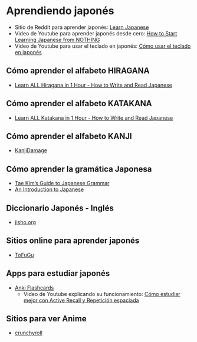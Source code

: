 # Aprendiendo japonés

* Sitio de Reddit para aprender japonés: [Learn Japanese](https://www.reddit.com/r/LearnJapanese/) 
* Video de Youtube para aprender japonés desde cero: [How to Start Learning Japanese from NOTHING](https://www.youtube.com/watch?v=sISIVKJh_EA)
* Video de Youtube para usar el teclado en japonés: [Cómo usar el teclado en japonés](https://www.youtube.com/watch?v=OIRwTnNsLLg)

## Cómo aprender el alfabeto HIRAGANA

* [Learn ALL Hiragana in 1 Hour - How to Write and Read Japanese](https://www.youtube.com/watch?v=6p9Il_j0zjc&t=1474s)

## Cómo aprender el alfabeto KATAKANA

* [Learn ALL Katakana in 1 Hour - How to Write and Read Japanese](https://www.youtube.com/watch?v=s6DKRgtVLGA)

## Cómo aprender el alfabeto KANJI

* [KanjiDamage](https://www.kanjidamage.com/)

## Cómo aprender la gramática Japonesa

* [Tae Kim’s Guide to Japanese Grammar](https://guidetojapanese.org/learn/grammar)
* [An Introduction to Japanese](https://pomax.github.io/nrGrammar/)

## Diccionario Japonés - Inglés

* [jisho.org](https://jisho.org/)

## Sitios online para aprender japonés

* [ToFuGu](http://tofugu.com)

## Apps para estudiar japonés

* [Anki Flashcards](https://apps.ankiweb.net/)
    * Video de Youtube explicando su funcionamiento: [Cómo estudiar mejor con Active Recall y Repetición espaciada](https://www.youtube.com/watch?v=98pbPqlkBlc)

## Sitios para ver Anime

* [crunchyroll](https://www.crunchyroll.com/es-es)